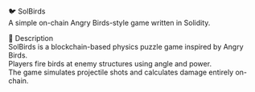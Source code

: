 🐦 SolBirds             
A simple on-chain Angry Birds-style game written in Solidity.       
           
🎯 Description       
SolBirds is a blockchain-based physics puzzle game inspired by Angry Birds.           
Players fire birds at enemy structures using angle and power.               
The game simulates projectile shots and calculates damage entirely on-chain.             
    
